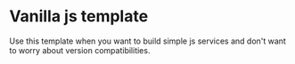 # Vanilla js template

Use this template when you want to build simple js services and don't want to worry about version compatibilities.
